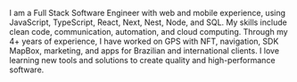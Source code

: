 <p>I am a Full Stack Software Engineer with web and mobile experience, using JavaScript, TypeScript, React, Next, Nest, Node, and SQL. My skills include clean code, communication, automation, and cloud computing. Through my 4+ years of experience, I have worked on GPS with NFT, navigation, SDK MapBox, marketing, and apps for Brazilian and international clients. I love learning new tools and solutions to create quality and high-performance software.</p>
